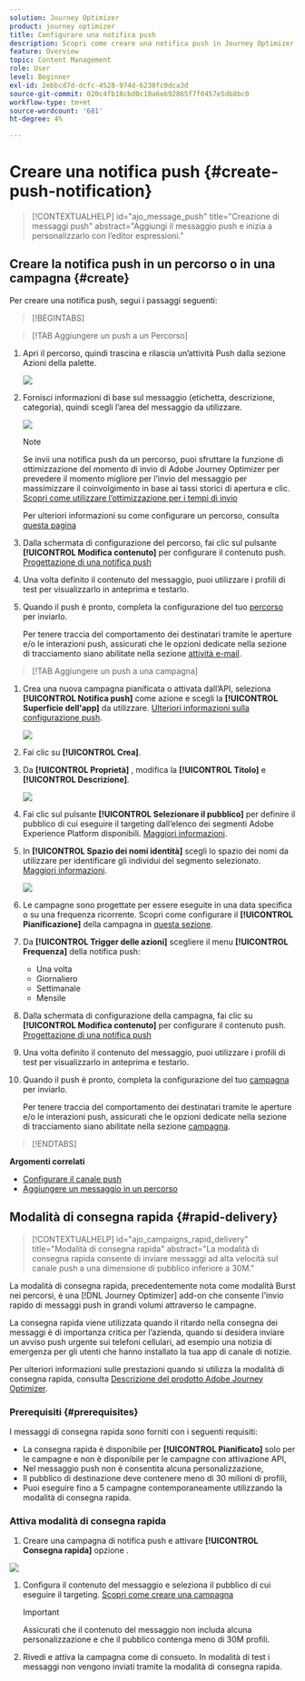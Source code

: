 ```yaml
---
solution: Journey Optimizer
product: journey optimizer
title: Configurare una notifica push
description: Scopri come creare una notifica push in Journey Optimizer
feature: Overview
topic: Content Management
role: User
level: Beginner
exl-id: 2ebbcd7d-dcfc-4528-974d-6230fc0dca3d
source-git-commit: 020c4fb18cbd0c10a6eb92865f7f0457e5db8bc0
workflow-type: tm+mt
source-wordcount: '681'
ht-degree: 4%

---
```


# Creare una notifica push {#create-push-notification}

>[!CONTEXTUALHELP]
>id="ajo_message_push"
>title="Creazione di messaggi push"
>abstract="Aggiungi il messaggio push e inizia a personalizzarlo con l’editor espressioni."

## Creare la notifica push in un percorso o in una campagna {#create}

Per creare una notifica push, segui i passaggi seguenti:

>[!BEGINTABS]

>[!TAB Aggiungere un push a un Percorso]

1. Apri il percorso, quindi trascina e rilascia un’attività Push dalla sezione Azioni della palette.

   ![](assets/push_create_1.png)

1. Fornisci informazioni di base sul messaggio (etichetta, descrizione, categoria), quindi scegli l’area del messaggio da utilizzare.

   ![](assets/push_create_2.png)

   >[!NOTE]
   >
   >Se invii una notifica push da un percorso, puoi sfruttare la funzione di ottimizzazione del momento di invio di Adobe Journey Optimizer per prevedere il momento migliore per l’invio del messaggio per massimizzare il coinvolgimento in base ai tassi storici di apertura e clic. [Scopri come utilizzare l’ottimizzazione per i tempi di invio](../building-journeys/journeys-message.md#send-time-optimization)

   Per ulteriori informazioni su come configurare un percorso, consulta [questa pagina](../building-journeys/journey-gs.md)

1. Dalla schermata di configurazione del percorso, fai clic sul pulsante **[!UICONTROL Modifica contenuto]** per configurare il contenuto push. [Progettazione di una notifica push](design-push.md)

1. Una volta definito il contenuto del messaggio, puoi utilizzare i profili di test per visualizzarlo in anteprima e testarlo.

1. Quando il push è pronto, completa la configurazione del tuo [percorso](../building-journeys/journey-gs.md) per inviarlo.

   Per tenere traccia del comportamento dei destinatari tramite le aperture e/o le interazioni push, assicurati che le opzioni dedicate nella sezione di tracciamento siano abilitate nella sezione [attività e-mail](../building-journeys/journeys-message.md).

>[!TAB Aggiungere un push a una campagna]

1. Crea una nuova campagna pianificata o attivata dall’API, seleziona **[!UICONTROL Notifica push]** come azione e scegli la **[!UICONTROL Superficie dell&#39;app]** da utilizzare. [Ulteriori informazioni sulla configurazione push](push-configuration.md).

   ![](assets/push_create_3.png)

1. Fai clic su **[!UICONTROL Crea]**.

1. Da **[!UICONTROL Proprietà]** , modifica la **[!UICONTROL Titolo]** e **[!UICONTROL Descrizione]**.

   ![](assets/push_create_4.png)

1. Fai clic sul pulsante **[!UICONTROL Selezionare il pubblico]** per definire il pubblico di cui eseguire il targeting dall’elenco dei segmenti Adobe Experience Platform disponibili. [Maggiori informazioni](../segment/about-segments.md).

1. In **[!UICONTROL Spazio dei nomi identità]** scegli lo spazio dei nomi da utilizzare per identificare gli individui del segmento selezionato. [Maggiori informazioni](../event/about-creating.md#select-the-namespace).

   ![](assets/push_create_5.png)

1. Le campagne sono progettate per essere eseguite in una data specifica o su una frequenza ricorrente. Scopri come configurare il **[!UICONTROL Pianificazione]** della campagna in [questa sezione](../campaigns/create-campaign.md#schedule).

1. Da **[!UICONTROL Trigger delle azioni]** scegliere il menu **[!UICONTROL Frequenza]** della notifica push:

   * Una volta
   * Giornaliero
   * Settimanale
   * Mensile

1. Dalla schermata di configurazione della campagna, fai clic su **[!UICONTROL Modifica contenuto]** per configurare il contenuto push. [Progettazione di una notifica push](design-push.md)

1. Una volta definito il contenuto del messaggio, puoi utilizzare i profili di test per visualizzarlo in anteprima e testarlo.

1. Quando il push è pronto, completa la configurazione del tuo [campagna](../campaigns/create-campaign.md) per inviarlo.

   Per tenere traccia del comportamento dei destinatari tramite le aperture e/o le interazioni push, assicurati che le opzioni dedicate nella sezione di tracciamento siano abilitate nella sezione [campagna](../campaigns/create-campaign.md).

>[!ENDTABS]

**Argomenti correlati**

* [Configurare il canale push](push-gs.md)
* [Aggiungere un messaggio in un percorso](../building-journeys/journeys-message.md)

## Modalità di consegna rapida {#rapid-delivery}

>[!CONTEXTUALHELP]
>id="ajo_campaigns_rapid_delivery"
>title="Modalità di consegna rapida"
>abstract="La modalità di consegna rapida consente di inviare messaggi ad alta velocità sul canale push a una dimensione di pubblico inferiore a 30M."

La modalità di consegna rapida, precedentemente nota come modalità Burst nei percorsi, è una [!DNL Journey Optimizer] add-on che consente l&#39;invio rapido di messaggi push in grandi volumi attraverso le campagne.

La consegna rapida viene utilizzata quando il ritardo nella consegna dei messaggi è di importanza critica per l’azienda, quando si desidera inviare un avviso push urgente sui telefoni cellulari, ad esempio una notizia di emergenza per gli utenti che hanno installato la tua app di canale di notizie.

Per ulteriori informazioni sulle prestazioni quando si utilizza la modalità di consegna rapida, consulta [Descrizione del prodotto Adobe Journey Optimizer](https://helpx.adobe.com/it/legal/product-descriptions/adobe-journey-optimizer.html).

### Prerequisiti {#prerequisites}

I messaggi di consegna rapida sono forniti con i seguenti requisiti:

* La consegna rapida è disponibile per **[!UICONTROL Pianificato]** solo per le campagne e non è disponibile per le campagne con attivazione API,
* Nel messaggio push non è consentita alcuna personalizzazione,
* Il pubblico di destinazione deve contenere meno di 30 milioni di profili,
* Puoi eseguire fino a 5 campagne contemporaneamente utilizzando la modalità di consegna rapida.

### Attiva modalità di consegna rapida

1. Creare una campagna di notifica push e attivare **[!UICONTROL Consegna rapida]** opzione .

![](assets/create-campaign-burst.png)

1. Configura il contenuto del messaggio e seleziona il pubblico di cui eseguire il targeting. [Scopri come creare una campagna](#create)

   >[!IMPORTANT]
   >
   >Assicurati che il contenuto del messaggio non includa alcuna personalizzazione e che il pubblico contenga meno di 30M profili.

1. Rivedi e attiva la campagna come di consueto. In modalità di test i messaggi non vengono inviati tramite la modalità di consegna rapida.